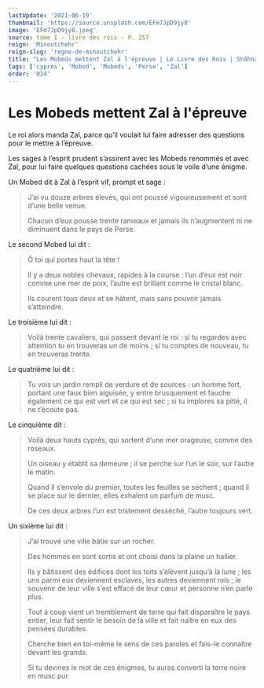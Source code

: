 ```yaml
---
lastUpdate: '2021-06-19'
thumbnail: 'https://source.unsplash.com/EFm7JpD9jy8'
image: 'EFm7JpD9jy8.jpeg'
source: tome I - livre des rois - P. 257
reign: 'Minoutchehr'
reign-slug: 'regne-de-minoutchehr'
title: "Les Mobeds mettent Zal à l'épreuve | Le Livre des Rois | Shâhnâmeh"
tags: ['cyprès', 'Mobed', 'Mobeds', 'Perse', 'Zal']
order: '024'
---
```


# Les Mobeds mettent Zal à l'épreuve

Le roi alors manda Zal, parce qu’il voulait lui faire adresser des questions pour le mettre à l’épreuve.

Les sages à l’esprit prudent s’assirent avec les Mobeds renommés et avec Zal, pour lui faire quelques questions cachées sous le voile d’une énigme.

Un Mobed dit à Zal à l’esprit vif, prompt et sage :

> J’ai vu douze arbres élevés, qui ont poussé vigoureusement et sont d’une belle venue.
>
> Chacun d’eux pousse trente rameaux et jamais ils n’augmentent ni ne diminuent dans le pays de Perse.

Le second Mobed lui dit :

> Ô toi qui portes haut la tête !
>
> Il y a deux nobles chevaux, rapides à la course : l’un d’eux est noir comme une mer de poix, l’autre est brillant comme le cristal blanc.
>
> Ils courent tous deux et se hâtent, mais sans pouvoir jamais s’atteindre.

Le troisième lui dit :

> Voilà trente cavaliers, qui passent devant le roi : si tu regardes avec attention tu en trouveras un de moins ; si tu comptes de nouveau, tu en trouveras trente.

Le quatrième lui dit :

> Tu vois un jardin rempli de verdure et de sources : un homme fort, portant une faux bien aiguisée, y entre brusquement et fauche également ce qui est vert et ce qui est sec ; si tu implores sa pitié, il ne t’écoute pas.

Le cinquième dit :

> Voilà deux hauts cyprès, qui sortent d’une mer orageuse, comme des roseaux.
>
> Un oiseau y établit sa demeure ; il se perche sur l’un le soir, sur l’autre le matin.
>
> Quand il s’envole du premier, toutes les feuilles se sèchent ; quand il se place sur le dernier, elles exhalent un parfum de musc.
>
> De ces deux arbres l’un est tristement desséché, l’autre toujours vert.

Un sixième lui dit :

> J’ai trouvé une ville bâtie sur un rocher.
>
> Des hommes en sont sortis et ont choisi dans la plaine un hallier.
>
> Ils y bâtissent des édifices dont les toits s’élèvent jusqu’à la lune ; les uns parmi eux deviennent esclaves, les autres deviennent rois ; le souvenir de leur ville s’est effacé de leur cœur et personne n’en parle plus.
>
> Tout à coup vient un tremblement de terre qui fait disparaître le pays entier, leur fait sentir le besoin de la ville et fait naître en eux des pensées durables.
>
> Cherche bien en toi-même le sens de ces paroles et fais-le connaître devant les grands.
>
> Si tu devines le mot de ces énigmes, tu auras converti la terre noire en musc pur.
